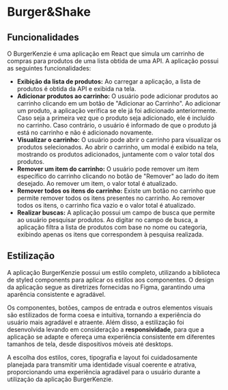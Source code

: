# Burger&Shake
## Funcionalidades
O BurgerKenzie é uma aplicação em React que simula um carrinho de compras para produtos de uma lista obtida de uma API. A aplicação possui as seguintes funcionalidades:

- **Exibição da lista de produtos:** Ao carregar a aplicação, a lista de produtos é obtida da API e exibida na tela.
- **Adicionar produtos ao carrinho:** O usuário pode adicionar produtos ao carrinho clicando em um botão de "Adicionar ao Carrinho". Ao adicionar um produto, a aplicação verifica se ele já foi adicionado anteriormente. Caso seja a primeira vez que o produto seja adicionado, ele é incluído no carrinho. Caso contrário, o usuário é informado de que o produto já está no carrinho e não é adicionado novamente.
- **Visualizar o carrinho:** O usuário pode abrir o carrinho para visualizar os produtos selecionados. Ao abrir o carrinho, um modal é exibido na tela, mostrando os produtos adicionados, juntamente com o valor total dos produtos.
- **Remover um item do carrinho:** O usuário pode remover um item específico do carrinho clicando no botão de "Remover" ao lado do item desejado. Ao remover um item, o valor total é atualizado.
- **Remover todos os itens do carrinho:** Existe um botão no carrinho que permite remover todos os itens presentes no carrinho. Ao remover todos os itens, o carrinho fica vazio e o valor total é atualizado.
- **Realizar buscas:** A aplicação possui um campo de busca que permite ao usuário pesquisar produtos. Ao digitar no campo de busca, a aplicação filtra a lista de produtos com base no nome ou categoria, exibindo apenas os itens que correspondem à pesquisa realizada.

## Estilização
A aplicação BurgerKenzie possui um estilo completo, utilizando a biblioteca de styled components para aplicar os estilos aos componentes. O design da aplicação segue as diretrizes fornecidas no Figma, garantindo uma aparência consistente e agradável.

Os componentes, botões, campos de entrada e outros elementos visuais são estilizados de forma coesa e intuitiva, tornando a experiência do usuário mais agradável e atraente. Além disso, a estilização foi desenvolvida levando em consideração a **responsividade**, para que a aplicação se adapte e ofereça uma experiência consistente em diferentes tamanhos de tela, desde dispositivos móveis até desktops.

A escolha dos estilos, cores, tipografia e layout foi cuidadosamente planejada para transmitir uma identidade visual coerente e atrativa, proporcionando uma experiência agradável para o usuário durante a utilização da aplicação BurgerKenzie.
